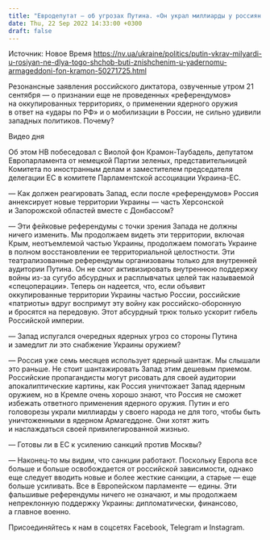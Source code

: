 ```yaml
---
title: "Евродепутат — об угрозах Путина. «Он украл миллиарды у россиян не для того, чтобы быть уничтоженным в ядерном Армагеддоне» — интервью НВ"
date: Thu, 22 Sep 2022 14:33:00 +0300
draft: false
---
```

Источник: Новое Время https://nv.ua/ukraine/politics/putin-vkrav-milyardi-u-rosiyan-ne-dlya-togo-shchob-buti-znishchenim-u-yadernomu-armageddoni-fon-kramon-50271725.html


Резонансные заявления российского диктатора, озвученные утром 21 сентября — о признании еще не проведенных «референдумов» на оккупированных территориях, о применении ядерного оружия в ответ на «удары по РФ» и о мобилизации в России, не сильно удивили западных политиков. Почему?

 Видео дня   

Об этом НВ побеседовал с Виолой фон Крамон-Таубадель, депутатом Европарламента от немецкой Партии зеленых, представительницей Комитета по иностранным делам и заместителем председателя делегации ЕС в комитете Парламентской ассоциации Украина-ЕС.

— Как должен реагировать Запад, если после «референдумов» Россия аннексирует новые территории Украины — часть Херсонской и Запорожской областей вместе с Донбассом?

— Эти фейковые референдумы с точки зрения Запада не должны ничего изменить. Мы продолжаем видеть эти территории, включая Крым, неотъемлемой частью Украины, продолжаем помогать Украине в полном восстановлении ее территориальной целостности. Эти театрализованные референдумы организованы только для внутренней аудитории Путина. Он не смог активизировать внутреннюю поддержку войны из-за сугубо абсурдных и расплывчатых целей так называемой «спецоперации». Теперь он надеется, что, если объявит оккупированные территории Украины частью России, российские «патриоты» вдруг воспримут эту войну как российско-оборонную и бросятся на передовую. Этот абсурдный трюк только ускорит гибель Российской империи.

— Запад испугался очередных ядерных угроз со стороны Путина и замедлит ли это снабжение Украины оружием?

— Россия уже семь месяцев использует ядерный шантаж. Мы слышали это раньше. Не стоит шантажировать Запад этим дешевым приемом. Российские пропагандисты могут рисовать для своей аудитории апокалиптические картины, как Россия уничтожает Запад ядерным оружием, но в Кремле очень хорошо знают, что Россия не сможет избежать ответного применения ядерного оружия. Путин и его головорезы украли миллиарды у своего народа не для того, чтобы быть уничтоженными в ядерном Армагеддоне. Они хотят жить и наслаждаться своей привилегированной жизнью.

— Готовы ли в ЕС к усилению санкций против Москвы?

— Наконец-то мы видим, что санкции работают. Поскольку Европа все больше и больше освобождается от российской зависимости, однако еще следует вводить новые и более жесткие санкции, а старые — еще больше усиливать. Все в Европейском парламенте — едины. Эти фальшивые референдумы ничего не означают, и мы продолжаем непреклонную поддержку Украины: дипломатически, финансово, а главное военно.

Присоединяйтесь к нам в соцсетях Facebook, Telegram и Instagram.
